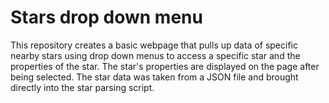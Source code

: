 # Stars drop down menu

This repository creates a basic webpage that pulls up data
of specific nearby stars using drop down menus to access a 
specific star and the properties of the star.  The star's
properties are displayed on the page after being selected.
The star data was taken from a JSON file and brought
directly into the star parsing script.
